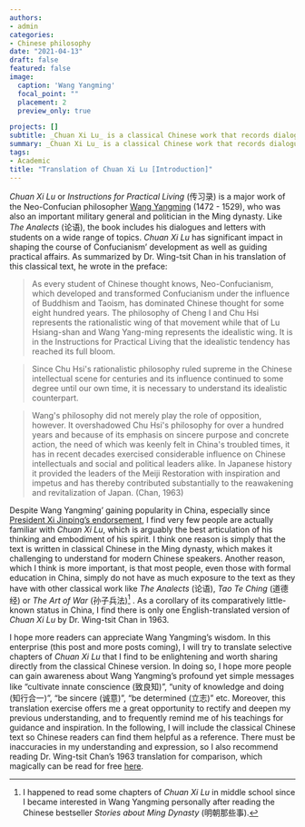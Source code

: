 ```yaml
---
authors:
- admin
categories:
- Chinese philosophy
date: "2021-04-13"
draft: false
featured: false
image:
  caption: 'Wang Yangming'
  focal_point: ""
  placement: 2
  preview_only: true

projects: []
subtitle: _Chuan Xi Lu_ is a classical Chinese work that records dialogues and letters of the Neo-Confucian thinker Wang Yangming. I translate selective chapters from it that I find to be enlightening and worth sharing and hope more readers can appreciate Wang Yangming’s wisdom.
summary: _Chuan Xi Lu_ is a classical Chinese work that records dialogues and letters of the Neo-Confucian thinker Wang Yangming. I translate selective chapters from it that I find to be enlightening and worth sharing and hope more readers can appreciate Wang Yangming’s wisdom.
tags:
- Academic
title: "Translation of Chuan Xi Lu [Introduction]"
---
```


_Chuan Xi Lu_ or _Instructions for Practical Living_ (传习录) is a major work of the Neo-Confucian philosopher [Wang Yangming](https://en.wikipedia.org/wiki/Wang_Yangming) (1472 - 1529), who was also an important military general and politician in the Ming dynasty. Like _The Analects_ (论语), the book includes his dialogues and letters with students on a wide range of topics. _Chuan Xi Lu_ has significant impact in shaping the course of Confucianism’ development as well as guiding practical affairs.  As summarized by Dr. Wing-tsit Chan in his translation of this classical text, he wrote in the preface: 

> As every student of Chinese thought knows, Neo-Confucianism, which developed and transformed Confucianism under the influence of Buddhism and Taoism, has dominated Chinese thought for some eight hundred years. The philosophy of Cheng I and Chu Hsi represents the rationalistic wing of that movement while that of Lu Hsiang-shan and Wang Yang-ming represents the idealistic wing. It is in the Instructions for Practical Living that the idealistic tendency has reached its full bloom.

> Since Chu Hsi's rationalistic philosophy ruled supreme in the Chinese intellectual scene for centuries and its influence continued to some degree until our own time, it is necessary to understand its idealistic counterpart.

> Wang's philosophy did not merely play the role of opposition, however. It overshadowed Chu Hsi's philosophy for over a hundred years and because of its emphasis on sincere purpose and concrete action, the need of which was keenly felt in China's troubled times, it has in recent decades exercised considerable influence on Chinese intellectuals and social and political leaders alike. In Japanese history it provided the leaders of the Meiji Restoration with inspiration and impetus and has thereby contributed substantially to the reawakening and revitalization of Japan. (Chan, 1963)

Despite Wang Yangming’ gaining popularity in China, especially since [President Xi Jinping’s endorsement](https://cn.nytimes.com/china/20171019/china-guiyang-wang-yangming-confucian/dual/), I find very few people are actually familiar with _Chuan Xi Lu_, which is arguably the best articulation of his thinking and embodiment of his spirit. I think one reason is simply that the text is written in classical Chinese in the Ming dynasty, which makes it challenging to understand for modern Chinese speakers. Another reason, which I think is more important, is that most people, even those with formal education in China, simply do not have as much exposure to the text as they have with other classical work like _The Analects_ (论语), _Tao Te Ching_ (道德经) or _The Art of War_ (孙子兵法)[^1] . As a corollary of its comparatively little-known status in China, I find there is only one English-translated version of _Chuan Xi Lu_ by Dr. Wing-tsit Chan in 1963.
[^1]: I happened to read some chapters of _Chuan Xi Lu_ in middle school since I became interested in Wang Yangming personally after reading the Chinese bestseller _Stories about Ming Dynasty_ (明朝那些事).

I hope more readers can appreciate Wang Yangming’s wisdom. In this enterprise (this post and more posts coming), I will try to translate selective chapters of _Chuan Xi Lu_ that I find to be enlightening and worth sharing directly from the classical Chinese version. In doing so, I hope more people can gain awareness about Wang Yangming’s profound yet simple messages like “cultivate innate conscience (致良知)”, “unity of knowledge and doing (知行合一)”, “be sincere (诚意)”, “be determined (立志)” etc. Moreover, this translation exercise offers me a great opportunity to rectify and deepen my previous understanding, and to frequently remind me of his teachings for guidance and inspiration. In the following, I will include the classical Chinese text so Chinese readers can find them helpful as a reference. There must be inaccuracies in my understanding and expression, so I also recommend reading Dr. Wing-tsit Chan’s 1963 translation for comparison, which magically can be read for free [here](https://archive.org/details/instructionsforp00wang/page/n15/mode/2up). 








